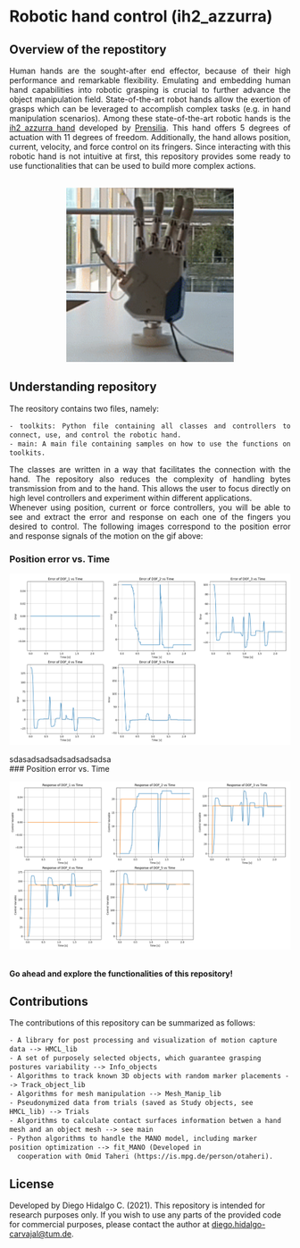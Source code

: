 # Robotic hand control (ih2_azzurra)

## Overview of the repostitory
<div align="justify">
Human hands are the sought-after end effector, because of their high performance and remarkable flexibility. Emulating and embedding human hand capabilities into robotic grasping is crucial to further advance the object manipulation field. State-of-the-art robot hands allow the exertion of grasps which can be leveraged to accomplish complex tasks (e.g. in hand manipulation scenarios). Among these state-of-the-art robotic hands is the <a href="https://www.prensilia.com/ih2-azzurra-hand/">ih2 azzurra hand</a> developed by <a href="https://www.prensilia.com/">Prensilia</a>. This hand offers 5 degrees of actuation with 11 degrees of freedom. Additionally, the hand allows position, current, velocity, and force control on its fringers. Since interacting with this robotic hand is not intuitive at first, this repository provides some ready to use functionalities that can be used to build more complex actions.   
<br />
<br /> 
<p align="center">
   <img src="/Visualizations/gif_azzurra.gif" width="300" />
</p>
   
## Understanding repository

The reository contains two files, namely:
```
- toolkits: Python file containing all classes and controllers to connect, use, and control the robotic hand.
- main: A main file containing samples on how to use the functions on toolkits.
```
The classes are written in a way that facilitates the connection with the hand. The repository also reduces the complexity of handling bytes transmission from and to the hand. This allows the user to focus directly on high level controllers and experiment within different applications.
<br />
Whenever using position, current or force controllers, you will be able to see and extract the error and response on each one of the fingers you desired to control. The following images correspond to the position error and response signals of the motion on the gif above:
<br />
### Position error vs. Time
<p align="center">
   <img src="/Visualizations/Error_response.png" width="750" />
</p>
sdasadsadsadsadsadsadsa
<br />
### Position error vs. Time
<p align="center">
   <img src="/Visualizations/Response_response.png" width="750" />
</p>
<br />
<strong>Go ahead and explore the functionalities of this repository!</strong>
<br />

</div>

## Contributions

The contributions of this repository can be summarized as follows:

```
- A library for post processing and visualization of motion capture data --> HMCL_lib
- A set of purposely selected objects, which guarantee grasping postures variability --> Info_objects
- Algorithms to track known 3D objects with random marker placements --> Track_object_lib
- Algorithms for mesh manipulation --> Mesh_Manip_lib
- Pseudonymized data from trials (saved as Study objects, see HMCL_lib) --> Trials
- Algorithms to calculate contact surfaces information betwen a hand mesh and an object mesh --> see main
- Python algorithms to handle the MANO model, including marker position optimization --> fit_MANO (Developed in 
  cooperation with Omid Taheri (https://is.mpg.de/person/otaheri).
```

## License

Developed by Diego Hidalgo C. (2021). This repository is intended for research purposes only. If you wish to use any parts of the provided code for commercial purposes, please contact the author at diego.hidalgo-carvajal@tum.de.
